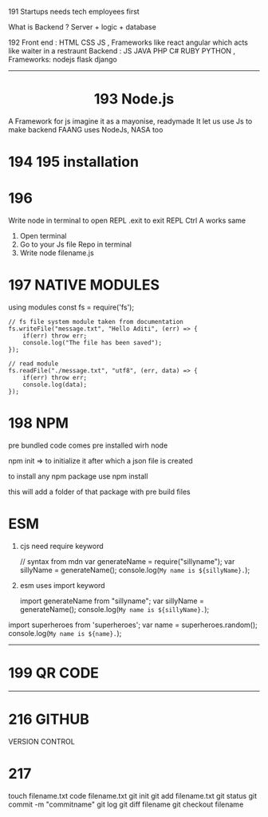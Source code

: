 191
Startups needs tech employees first

What is Backend ?
Server + logic + database

192
Front end : HTML CSS JS , Frameworks like react angular which acts like waiter in a restraunt
Backend : JS JAVA PHP C# RUBY PYTHON , Frameworks: nodejs flask django

---

# <center>193 Node.js
A Framework for js imagine it as a mayonise, readymade
It let us use Js to make backend
FAANG uses NodeJs, NASA too

# 194 195 installation

# 196 
Write node in terminal to open REPL
.exit to exit REPL
Ctrl A works same

1. Open terminal
2. Go to your Js file Repo in terminal
3. Write node filename.js

# 197 NATIVE MODULES
using modules
    const fs = require('fs');

    // fs file system module taken from documentation
    fs.writeFile("message.txt", "Hello Aditi", (err) => {
        if(err) throw err;
        console.log("The file has been saved");
    });

    // read module
    fs.readFile("./message.txt", "utf8", (err, data) => {
        if(err) throw err;
        console.log(data);
    });

# 198 NPM
pre bundled code 
comes pre installed wirh node

npm init => to initialize it
after which a json file is created

to install any npm package use 
    npm install <something>

this will add a folder of that package with pre build files

# ESM
1. cjs need require keyword

    // syntax from mdn
    var generateName = require("sillyname");
    var sillyName = generateName();
    console.log(`My name is ${sillyName}.`);

2.  esm uses import keyword

    import generateName from "sillyname";
    var sillyName = generateName();
    console.log(`My name is ${sillyName}.`);

import superheroes from 'superheroes';
var name = superheroes.random();
console.log(`My name is ${name}.`);

---

# 199 QR CODE  


--------------------------------------

# 216 GITHUB
VERSION CONTROL

# 217

touch filename.txt
code filename.txt
git init
git add filename.txt
git status
git commit -m "commitname"
git log
git diff filename
git checkout filename
